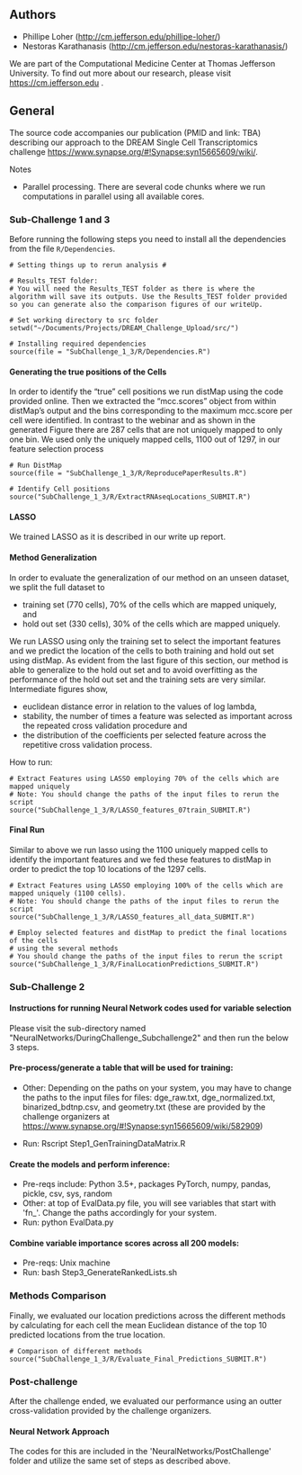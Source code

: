 Authors
-------
- Phillipe Loher (http://cm.jefferson.edu/phillipe-loher/) 
- Nestoras Karathanasis (http://cm.jefferson.edu/nestoras-karathanasis/)

We are part of the Computational Medicine Center at Thomas Jefferson University.  To find out more about our research, please visit https://cm.jefferson.edu .  


General
-------

The source code accompanies our publication (PMID and link: TBA) describing
our approach to the DREAM Single Cell Transcriptomics challenge <https://www.synapse.org/#!Synapse:syn15665609/wiki/>. 

Notes

-   Parallel processing. There are several code chunks where we run
    computations in parallel using all available cores.


### Sub-Challenge 1 and 3

Before running the following steps you need to install all the
dependencies from the file `R/Dependencies`.

    # Setting things up to rerun analysis #
    
    # Results_TEST folder:
    # You will need the Results_TEST folder as there is where the algorithm will save its outputs. Use the Results_TEST folder provided so you can generate also the comparison figures of our writeUp. 
    
    # Set working directory to src folder
    setwd("~/Documents/Projects/DREAM_Challenge_Upload/src/")
    
    # Installing required dependencies
    source(file = "SubChallenge_1_3/R/Dependencies.R")


#### Generating the true positions of the Cells

In order to identify the “true” cell positions we run distMap using the
code provided online. Then we extracted the “mcc.scores” object from
within distMap’s output and the bins corresponding to the maximum
mcc.score per cell were identified. In contrast to the webinar and as
shown in the generated Figure there are 287 cells that are not uniquely mapped to
only one bin. We used only the uniquely mapped cells, 1100 out of 1297,
in our feature selection process

    # Run DistMap
    source(file = "SubChallenge_1_3/R/ReproducePaperResults.R")
    
    # Identify Cell positions
    source("SubChallenge_1_3/R/ExtractRNAseqLocations_SUBMIT.R")


#### LASSO

We trained LASSO as it is described in our write up report.

#### Method Generalization

In order to evaluate the generalization of our method on an unseen
dataset, we split the full dataset to

-   training set (770 cells), 70% of the cells which are mapped
    uniquely, and
-   hold out set (330 cells), 30% of the cells which are mapped
    uniquely.

We run LASSO using only the training set to select the important
features and we predict the location of the cells to both training and
hold out set using distMap. As evident from the last figure of this
section, our method is able to generalize to the hold out set and to
avoid overfitting as the performance of the hold out set and the
training sets are very similar. Intermediate figures show,

-   euclidean distance error in relation to the values of log lambda,
-   stability, the number of times a feature was selected as important across the repeated cross validation procedure and
-   the distribution of the coefficients per selected feature across the
    repetitive cross validation process.

How to run:

    # Extract Features using LASSO employing 70% of the cells which are mapped uniquely
    # Note: You should change the paths of the input files to rerun the script
    source("SubChallenge_1_3/R/LASSO_features_07train_SUBMIT.R")


#### Final Run

Similar to above we run lasso using the 1100 uniquely mapped cells to
identify the important features and we fed these features to distMap in
order to predict the top 10 locations of the 1297 cells.

    # Extract Features using LASSO employing 100% of the cells which are mapped uniquely (1100 cells). 
    # Note: You should change the paths of the input files to rerun the script
    source("SubChallenge_1_3/R/LASSO_features_all_data_SUBMIT.R")
    
    # Employ selected features and distMap to predict the final locations of the cells
    # using the several methods
    # You should change the paths of the input files to rerun the script
    source("SubChallenge_1_3/R/FinalLocationPredictions_SUBMIT.R")


### Sub-Challenge 2

#### Instructions for running Neural Network codes used for variable selection
Please visit the sub-directory named "NeuralNetworks/DuringChallenge_Subchallenge2" and then run the below 3 steps.

#### Pre-process/generate a table that will be used for training:
* Other: Depending on the paths on your system, you may have to change the paths to the input files for files: dge_raw.txt, dge_normalized.txt, binarized_bdtnp.csv, and geometry.txt (these are provided by the challenge organizers at https://www.synapse.org/#!Synapse:syn15665609/wiki/582909)

* Run: Rscript Step1_GenTrainingDataMatrix.R

#### Create the models and perform inference:
* Pre-reqs include: Python 3.5+, packages PyTorch, numpy, pandas, pickle, csv, sys, random
* Other: at top of EvalData.py file, you will see variables that start with 'fn_'.  Change the paths accordingly for your system.
* Run: python EvalData.py

#### Combine variable importance scores across all 200 models:
* Pre-reqs: Unix machine
* Run: bash Step3_GenerateRankedLists.sh



### Methods Comparison

Finally, we evaluated our location predictions across the different
methods by calculating for each cell the mean Euclidean distance of the
top 10 predicted locations from the true location.

    # Comparison of different methods
    source("SubChallenge_1_3/R/Evaluate_Final_Predictions_SUBMIT.R")

### Post-challenge
After the challenge ended, we evaluated our performance using an outter cross-validation provided by the challenge organizers.  

#### Neural Network Approach
The codes for this are included in the 'NeuralNetworks/PostChallenge' folder and utilize the same set of steps as described above.



